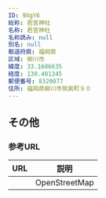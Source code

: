 ```yaml
---
ID: 9XgY6
総称: 若宮神社
名称: 若宮神社
名称読み: null
別名: null
都道府県: 福岡県
区域: 柳川市
緯度: 33.1686635
経度: 130.401345
郵便番号: 8320077
住所: 福岡県柳川市筑紫町９０
---
```


## その他

### 参考URL

| URL | 説明          |
| --- | ------------- |
|     | OpenStreetMap |
